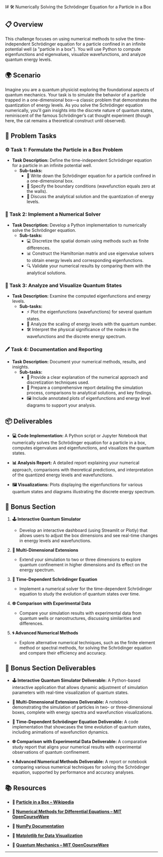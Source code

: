 l# 🛠️ Numerically Solving the Schrödinger Equation for a Particle in a Box

## 📋 Overview
This challenge focuses on using numerical methods to solve the time-independent Schrödinger equation for a particle confined in an infinite potential well (a "particle in a box"). You will use Python to compute eigenfunctions and eigenvalues, visualize wavefunctions, and analyze quantum energy levels.

## 🌍 Scenario
Imagine you are a quantum physicist exploring the foundational aspects of quantum mechanics. Your task is to simulate the behavior of a particle trapped in a one-dimensional box—a classic problem that demonstrates the quantization of energy levels. As you solve the Schrödinger equation numerically, you'll gain insights into the discrete nature of quantum states, reminiscent of the famous Schrödinger’s cat thought experiment (though here, the cat remains a theoretical construct until observed).

## 📝 Problem Tasks

### ⚙️ Task 1: Formulate the Particle in a Box Problem
- **Task Description:** Define the time-independent Schrödinger equation for a particle in an infinite potential well.
  - **Sub-tasks:**
    - 📐 Write down the Schrödinger equation for a particle confined in a one-dimensional box.
    - 🧮 Specify the boundary conditions (wavefunction equals zero at the walls).
    - 🔧 Discuss the analytical solution and the quantization of energy levels.

### 🔬 Task 2: Implement a Numerical Solver
- **Task Description:** Develop a Python implementation to numerically solve the Schrödinger equation.
  - **Sub-tasks:**
    - 💻 Discretize the spatial domain using methods such as finite differences.
    - 📊 Construct the Hamiltonian matrix and use eigenvalue solvers to obtain energy levels and corresponding eigenfunctions.
    - 🔍 Validate your numerical results by comparing them with the analytical solutions.

### 🔧 Task 3: Analyze and Visualize Quantum States
- **Task Description:** Examine the computed eigenfunctions and energy levels.
  - **Sub-tasks:**
    - ⚡ Plot the eigenfunctions (wavefunctions) for several quantum states.
    - 🔄 Analyze the scaling of energy levels with the quantum number.
    - 🛠️ Interpret the physical significance of the nodes in the wavefunctions and the discrete energy spectrum.

### 🖊️ Task 4: Documentation and Reporting
- **Task Description:** Document your numerical methods, results, and insights.
  - **Sub-tasks:**
    - 📄 Provide a clear explanation of the numerical approach and discretization techniques used.
    - 📝 Prepare a comprehensive report detailing the simulation process, comparisons to analytical solutions, and key findings.
    - 🖼️ Include annotated plots of eigenfunctions and energy level diagrams to support your analysis.

## 📦 Deliverables
- **💻 Code Implementation:**
  A Python script or Jupyter Notebook that numerically solves the Schrödinger equation for a particle in a box, computes eigenvalues and eigenfunctions, and visualizes the quantum states.

- **📊 Analysis Report:**
  A detailed report explaining your numerical approach, comparisons with theoretical predictions, and interpretation of the quantized energy levels and wavefunctions.

- **🖼️ Visualizations:**
  Plots displaying the eigenfunctions for various quantum states and diagrams illustrating the discrete energy spectrum.

## 🎁 Bonus Section
1. **🕹️ Interactive Quantum Simulator**
   - Develop an interactive dashboard (using Streamlit or Plotly) that allows users to adjust the box dimensions and see real-time changes in energy levels and wavefunctions.

2. **🧮 Multi-Dimensional Extensions**
   - Extend your simulation to two or three dimensions to explore quantum confinement in higher dimensions and its effect on the energy spectrum.

3. **🔄 Time-Dependent Schrödinger Equation**
   - Implement a numerical solver for the time-dependent Schrödinger equation to study the evolution of quantum states over time.

4. **🌐 Comparison with Experimental Data**
   - Compare your simulation results with experimental data from quantum wells or nanostructures, discussing similarities and differences.

5. **🌀 Advanced Numerical Methods**
   - Explore alternative numerical techniques, such as the finite element method or spectral methods, for solving the Schrödinger equation and compare their efficiency and accuracy.

## 🏅 Bonus Section Deliverables
- **🕹️ Interactive Quantum Simulator Deliverable:**
  A Python-based interactive application that allows dynamic adjustment of simulation parameters with real-time visualization of quantum states.

- **🧮 Multi-Dimensional Extensions Deliverable:**
  A notebook demonstrating the simulation of particles in two- or three-dimensional boxes, complete with energy spectra and wavefunction visualizations.

- **🔄 Time-Dependent Schrödinger Equation Deliverable:**
  A code implementation that showcases the time evolution of quantum states, including animations of wavefunction dynamics.

- **🌐 Comparison with Experimental Data Deliverable:**
  A comparative study report that aligns your numerical results with experimental observations of quantum confinement.

- **🌀 Advanced Numerical Methods Deliverable:**
  A report or notebook comparing various numerical techniques for solving the Schrödinger equation, supported by performance and accuracy analyses.

## 📚 Resources

- **🔗 [Particle in a Box – Wikipedia](https://en.wikipedia.org/wiki/Particle_in_a_box)**

- **🔗 [Numerical Methods for Differential Equations – MIT OpenCourseWare](https://ocw.mit.edu/courses/mathematics/18-336-numerical-methods-for-partial-differential-equations-spring-2009/)**

- **🔗 [NumPy Documentation](https://numpy.org/doc/stable/)**

- **🔗 [Matplotlib for Data Visualization](https://matplotlib.org/)**

- **🔗 [Quantum Mechanics – MIT OpenCourseWare](https://ocw.mit.edu/courses/physics/8-04-quantum-physics-i-spring-2013/)**

---
